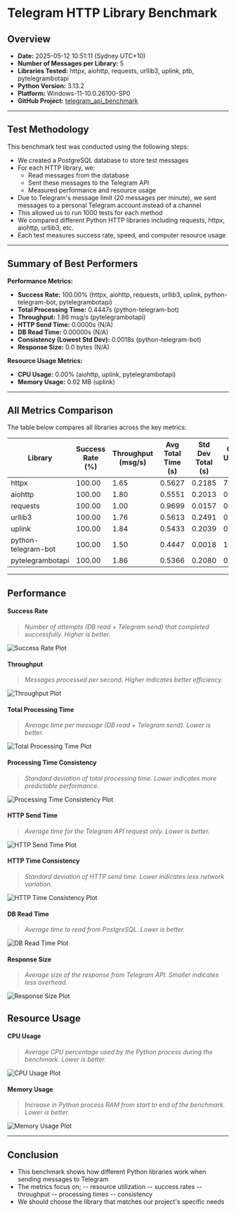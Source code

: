 # Telegram HTTP Library Benchmark
## Overview
- **Date:** 2025-05-12 10:51:11 (Sydney UTC+10)
- **Number of Messages per Library:** 5
- **Libraries Tested:** httpx, aiohttp, requests, urllib3, uplink, ptb, pytelegrambotapi
- **Python Version:** 3.13.2
- **Platform:** Windows-11-10.0.26100-SP0
- **GitHub Project:** [telegram_api_benchmark](https://github.com/furkancybercore/telegram_api_benchmark)

---

## Test Methodology
This benchmark test was conducted using the following steps:
- We created a PostgreSQL database to store test messages
- For each HTTP library, we:
  - Read messages from the database
  - Sent these messages to the Telegram API
  - Measured performance and resource usage
- Due to Telegram's message limit (20 messages per minute), we sent messages to a personal Telegram account instead of a channel
- This allowed us to run 1000 tests for each method
- We compared different Python HTTP libraries including requests, httpx, aiohttp, urllib3, etc.
- Each test measures success rate, speed, and computer resource usage

---

## Summary of Best Performers
**Performance Metrics:**
- **Success Rate:** 100.00% (httpx, aiohttp, requests, urllib3, uplink, python-telegram-bot, pytelegrambotapi)
- **Total Processing Time:** 0.4447s (python-telegram-bot)
- **Throughput:** 1.86 msg/s (pytelegrambotapi)
- **HTTP Send Time:** 0.0000s (N/A)
- **DB Read Time:** 0.00000s (N/A)
- **Consistency (Lowest Std Dev):** 0.0018s (python-telegram-bot)
- **Response Size:** 0.0 bytes (N/A)
 
**Resource Usage Metrics:**
- **CPU Usage:** 0.00% (aiohttp, uplink, pytelegrambotapi)
- **Memory Usage:** 0.02 MB (uplink)

---

## All Metrics Comparison
The table below compares all libraries across the key metrics:

| Library | Success Rate (%) | Throughput (msg/s) | Avg Total Time (s) | Std Dev Total (s) | CPU Usage (%) | Memory (MB) | Avg HTTP Time (s) | Avg DB Read (s) | Avg Response Size (B) |
| --- | --- | --- | --- | --- | --- | --- | --- | --- | --- |
| httpx | 100.00 | 1.65 | 0.5627 | 0.2185 | 7.21 | 2.75 | 0.5615 | 0.00112 | 254.0 |
| aiohttp | 100.00 | 1.80 | 0.5551 | 0.2013 | 0.00 | 1.41 | 0.5548 | 0.00026 | 256.0 |
| requests | 100.00 | 1.00 | 0.9699 | 0.0157 | 0.63 | 0.16 | 0.9694 | 0.00050 | 257.0 |
| urllib3 | 100.00 | 1.76 | 0.5613 | 0.2491 | 0.55 | 0.30 | 0.5608 | 0.00045 | 256.0 |
| uplink | 100.00 | 1.84 | 0.5433 | 0.2039 | 0.00 | 0.02 | 0.5430 | 0.00026 | 255.0 |
| python-telegram-bot | 100.00 | 1.50 | 0.4447 | 0.0018 | 10.28 | 1.46 | 0.4444 | 0.00025 | 374.0 |
| pytelegrambotapi | 100.00 | 1.86 | 0.5366 | 0.2080 | 0.00 | 0.16 | 0.5363 | 0.00024 | 265.0 |

---

## Performance

#### Success Rate
> _Number of attempts (DB read + Telegram send) that completed successfully. Higher is better._


![Success Rate Plot](plot_success_failure_rate.png)


#### Throughput
> _Messages processed per second. Higher indicates better efficiency._


![Throughput Plot](plot_throughput.png)


#### Total Processing Time
> _Average time per message (DB read + Telegram send). Lower is better._


![Total Processing Time Plot](plot_avg_total_processing_time.png)


#### Processing Time Consistency
> _Standard deviation of total processing time. Lower indicates more predictable performance._


![Processing Time Consistency Plot](plot_std_total_time.png)


#### HTTP Send Time
> _Average time for the Telegram API request only. Lower is better._


![HTTP Send Time Plot](plot_avg_http_send_time.png)


#### HTTP Time Consistency
> _Standard deviation of HTTP send time. Lower indicates less network variation._


![HTTP Time Consistency Plot](plot_std_http_time.png)


#### DB Read Time
> _Average time to read from PostgreSQL. Lower is better._


![DB Read Time Plot](plot_avg_db_read_time.png)


#### Response Size
> _Average size of the response from Telegram API. Smaller indicates less overhead._


![Response Size Plot](plot_avg_response_size.png)

## Resource Usage

#### CPU Usage
> _Average CPU percentage used by the Python process during the benchmark. Lower is better._


![CPU Usage Plot](plot_cpu_usage.png)


#### Memory Usage
> _Increase in Python process RAM from start to end of the benchmark. Lower is better._


![Memory Usage Plot](plot_memory_increase.png)


---

## Conclusion
- This benchmark shows how different Python libraries work when sending messages to Telegram
- The metrics focus on;
 -- resource utilization
 -- success rates
 -- throughput
 -- processing times
 -- consistency
- We should choose the library that matches our project's specific needs